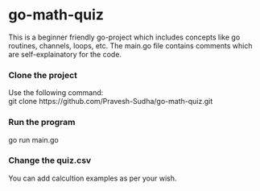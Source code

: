 # go-math-quiz
This is a beginner friendly go-project which includes concepts like go routines, channels, loops, etc. The main.go file contains comments which are self-explainatory for the code.</br>
<h3>Clone the project</h3>
Use the following command:</br>
git clone https://github.com/Pravesh-Sudha/go-math-quiz.git</br>
<h3>Run the program</h3>
go run main.go</br>
<h3>Change the quiz.csv</h3>
You can add calcultion examples as per your wish.

